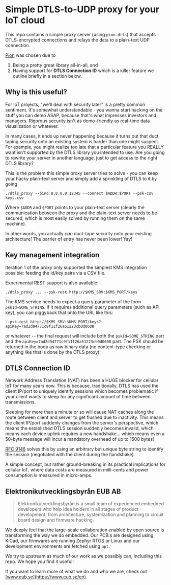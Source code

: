 # Simple DTLS-to-UDP proxy for your IoT cloud

This repo contains a simple proxy server (using `pion-dtls`) that accepts
DTLS-encrypted connections and relays the data to a plain-text UDP connection.

[Pion](https://github.com/pion/) was chosen due to

1. Being a pretty great library all-in-all, and
2. Having support for **DTLS Connection ID** which is a killer feature we
   outline briefly in a section below.


## Why is this useful?

For IoT projects, "we'll deal with security later" is a pretty common sentiment.
It's somewhat understandable - you wanna start hacking on the stuff you can demo
ASAP, because that's what impresses investors and managers. Rigorous security
isn't as demo-friendly as real-time data visualization or whatever.

In many cases, it ends up never happening because it turns out that duct taping
security onto an existing system is harder than one might suspect. For example,
you might realize too late that a particular feature you REALLY want isn't
supported by the DTLS library you intended to use. Are you going to rewrite your
server in another language, just to get access to the right DTLS library?

This is the problem this simple proxy server tries to solve - you can keep your
hacky plain-text server and simply add a sprinkling of DTLS to it by going

```
./dtls_proxy --bind 0.0.0.0:12345 --connect $ADDR:$PORT --psk-csv keys.csv
```

Where `$ADDR` and `$PORT` points to your plain-text server (clearly the
communication between the proxy and the plain-text server needs to be secured,
which is most easily solved by running them on the same machine).

In other words, you actually *can* duct-tape security onto your existing
architecture! The barrier of entry has never been lower! Yay!


## Key management integration

Iteration 1 of the proxy only supported the simplest KMS integration possible:
feeding the id/key pairs via a CSV file.

Experimental REST support is also available:

```
./dtls_proxy ... --psk-rest http://$KMS_SRV:$KMS_PORT/keys
```

The KMS service needs to expect a query parameter of the form
`pskId=SOME_STRING`. If it requires additional query parameters (such as API
key), you can piggyback that onto the URL like this:

```
--psk-rest http://$KMS_SRV:$KMS_PORT/keys?apiKey=7ad2d94771c9f11f26a51223cb0d0608
```

or whatever -- the final request will include both the `pskId=SOME_STRING` part
and the `apiKey=7ad2d94771c9f11f26a51223cb0d0608` part. The PSK should be
returned in the body as raw binary data (no content-type checking or anything
like that is done by the DTLS proxy).

## DTLS Connection ID

Network Address Translation (NAT) has been a HUGE blocker for cellular IoT for
many years now. This is because, traditionally, DTLS has used the client IP/port
to uniquely identify sessions which becomes problematic if your client wants to
sleep for any significant amount of time between transmissions.

Sleeping for more than a minute or so will cause NAT caches along the route
between client and server to get flushed due to inactivity. This means the
client IP/port suddenly changes from the server's perspective, which means the
established DTLS session suddenly becomes invalid, which means each device
uplink requires a new handshake... which means even a 50-byte message will incur
a mandatory overhead of up to 1500 bytes!

[RFC 9146](https://datatracker.ietf.org/doc/rfc9146/) solves this by using an
arbitrary but unique byte string to identify the session (negotiated with the
client during the handshake).

A simple concept, but rather ground-breaking in its practical implications for
cellular IoT, where data costs are measured in milli-cents and power consumption
is measured in micro-amps.


## Elektronikutvecklingsbyrån EUB AB

> Elektronikutvecklingsbyrån is a small team of experienced embedded developers
> who help idea holders in all stages of product development, from architecture,
> systemization and planning to circuit board design and firmware hacking.

We deeply feel that the large-scale collaboration enabled by open source is
transforming the way we do embedded. Our PCB:s are designed using KiCad, our
firmwares are running Zephyr RTOS or Linux and our development environments are
fetched using `apt`.

We try to upstream as much of our work as we possibly can, including this repo.
We hope you find it useful!

If you want to learn more of what we do and who we are, check out
[www.eub.se](https://www.eub.se/en).
